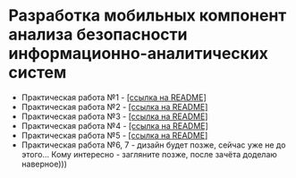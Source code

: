 # Разработка мобильных компонент анализа безопасности информационно-аналитических систем

- Практическая работа №1 - [[ссылка на README]](https://github.com/MoonFlower18/dev_mobile/blob/main/PR_1/README.md)
- Практическая работа №2 - [[ссылка на README]](https://github.com/MoonFlower18/dev_mobile/blob/main/PR_2/README.md)
- Практическая работа №3 - [[ссылка на README]](https://github.com/MoonFlower18/dev_mobile/blob/main/PR_3/README.md)
- Практическая работа №4 - [[ссылка на README]](https://github.com/MoonFlower18/dev_mobile/blob/main/PR_4/README.md)
- Практическая работа №5 - [[ссылка на README]](https://github.com/MoonFlower18/dev_mobile/blob/main/PR_5/README.md)
- Практическая работа №6, 7 - дизайн будет позже, сейчас уже не до этого... Кому интересно - загляните позже, после зачёта доделаю наверное)))

<!---- Практическая работа №6 - [[ссылка на README]](README.md)
- Практическая работа №7 - [[ссылка на README]](README.md)
- Практическая работа №8 - [[ссылка на README]](README.md)-->
